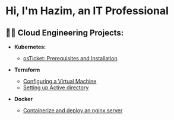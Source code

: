 <h1>Hi, I'm Hazim, an IT Professional

<h2>👨‍💻 Cloud Engineering Projects:</h2>

- <b>Kubernetes: </b>
  - [osTicket: Prerequisites and Installation](https://github.com/hazim2016/osticket-prereqs)
  
- <b>Terraform</b>
  - [Configuring a Virtual Machine](https://github.com/hazim2016/configure-vm)
  - [Setting up Active directory](https://github.com/hazim2016/settingup-ad)

- <b>Docker</b>
  - [Containerize and deploy an nginx server](https://github.com/hazim2016/configure-vm)


